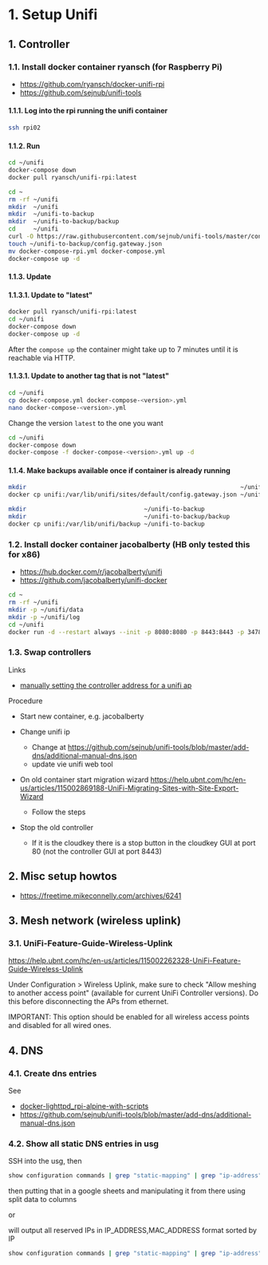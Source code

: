 # 1. Setup Unifi

## 1. Controller

### 1.1. Install docker container ryansch (for Raspberry Pi)

- <https://github.com/ryansch/docker-unifi-rpi>
- <https://github.com/sejnub/unifi-tools>

#### 1.1.1. Log into the rpi running the unifi container

```bash
ssh rpi02
```

#### 1.1.2. Run

```bash
cd ~/unifi
docker-compose down
docker pull ryansch/unifi-rpi:latest

cd ~
rm -rf ~/unifi
mkdir  ~/unifi
mkdir  ~/unifi-to-backup
mkdir  ~/unifi-to-backup/backup
cd     ~/unifi
curl -O https://raw.githubusercontent.com/sejnub/unifi-tools/master/controller/docker-compose-rpi.yml
touch ~/unifi-to-backup/config.gateway.json
mv docker-compose-rpi.yml docker-compose.yml
docker-compose up -d
```

#### 1.1.3. Update 

#### 1.1.3.1. Update to "latest"

```bash
docker pull ryansch/unifi-rpi:latest
cd ~/unifi
docker-compose down
docker-compose up -d
```

After the ```compose up``` the container might take up to 7 minutes until it is reachable via HTTP. 

#### 1.1.3.1. Update to another tag that is not "latest"

```bash
cd ~/unifi
cp docker-compose.yml docker-compose-<version>.yml
nano docker-compose-<version>.yml
```

Change the version `latest` to the one you want

```bash
cd ~/unifi
docker-compose down
docker-compose -f docker-compose-<version>.yml up -d
```

#### 1.1.4. Make backups available once if container is already running

```bash
mkdir                                                            ~/unifi-to-backup
docker cp unifi:/var/lib/unifi/sites/default/config.gateway.json ~/unifi-to-backup

mkdir                                 ~/unifi-to-backup
mkdir                                 ~/unifi-to-backup/backup
docker cp unifi:/var/lib/unifi/backup ~/unifi-to-backup
```

### 1.2. Install docker container jacobalberty (HB only tested this for x86)

- <https://hub.docker.com/r/jacobalberty/unifi>
- <https://github.com/jacobalberty/unifi-docker>

```bash
cd ~
rm -rf ~/unifi
mkdir -p ~/unifi/data
mkdir -p ~/unifi/log
cd ~/unifi
docker run -d --restart always --init -p 8080:8080 -p 8443:8443 -p 3478:3478/udp -p 10001:10001/udp -e TZ='Europe/Berlin' -v ~/unifi:/unifi --name unifi jacobalberty/unifi:stable

```

### 1.3. Swap controllers

Links

- [manually setting the controller address for a unifi ap](https://community.spiceworks.com/how_to/9692-manually-setting-the-controller-address-for-a-unifi-ap)

Procedure

- Start new container, e.g. jacobalberty
- Change unifi ip
  - Change at <https://github.com/sejnub/unifi-tools/blob/master/add-dns/additional-manual-dns.json>
  - update vie unifi web tool
- On old container start migration wizard <https://help.ubnt.com/hc/en-us/articles/115002869188-UniFi-Migrating-Sites-with-Site-Export-Wizard>
  - Follow the steps

- Stop the old controller
  - If it is the cloudkey there is a stop button in the cloudkey GUI at port 80 (not the controller GUI at port 8443)

## 2. Misc setup howtos

- <https://freetime.mikeconnelly.com/archives/6241>

## 3. Mesh network (wireless uplink)

### 3.1. UniFi-Feature-Guide-Wireless-Uplink

<https://help.ubnt.com/hc/en-us/articles/115002262328-UniFi-Feature-Guide-Wireless-Uplink>

Under Configuration > Wireless Uplink, make sure to check "Allow meshing to another access point" (available for current UniFi Controller versions). Do this before disconnecting the APs from ethernet.

IMPORTANT: This option should be enabled for all wireless access points and disabled for all wired ones.

## 4. DNS

### 4.1. Create dns entries

See

- [docker-lighttpd_rpi-alpine-with-scripts](https://github.com/sejnub/docker-lighttpd/tree/master/rpi-alpine-with-scripts)
- <https://github.com/sejnub/unifi-tools/blob/master/add-dns/additional-manual-dns.json>

### 4.2. Show all static DNS entries in usg

SSH into the usg, then

```bash
show configuration commands | grep "static-mapping" | grep "ip-address" | grep -o "static-mapping.*" | cut -f2- -d" "
```

then putting that in a google sheets and manipulating it from there using split data to columns

or

will output all reserved IPs in IP_ADDRESS,MAC_ADDRESS format sorted by IP

```bash
show configuration commands | grep "static-mapping" | grep "ip-address" | grep -o "static-mapping.*" | cut -f2- -d" " | awk '{print $3,$1;}' | sed s/\ /\,/g | sort  -n -t . -k 1,1 -k 2,2 -k 3,3 -k 4,4
```
